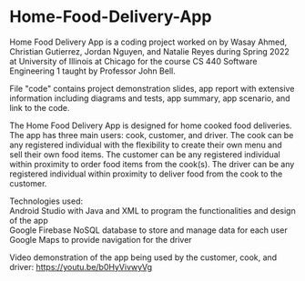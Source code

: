 # Home-Food-Delivery-App

Home Food Delivery App is a coding project worked on by Wasay Ahmed, Christian Gutierrez, Jordan Nguyen, and Natalie Reyes during Spring 2022 at University of Illinois at Chicago for the course CS 440 Software Engineering 1 taught by Professor John Bell.


File "code" contains project demonstration slides, app report with extensive information including diagrams and tests, app summary, app scenario, and link to the code.


The Home Food Delivery App is designed for home cooked food deliveries. The app has three main users: cook, customer, and driver. The cook can be any registered individual with the flexibility to create their own menu and sell their own food items. The customer can be any registered individual within proximity to order food items from the cook(s). The driver can be any registered individual within proximity to deliver food from the cook to the customer.

Technologies used:
<br>Android Studio with Java and XML to program the functionalities and design of the app
<br>Google Firebase NoSQL database to store and manage data for each user
<br>Google Maps to provide navigation for the driver

Video demonstration of the app being used by the customer, cook, and driver:
https://youtu.be/b0HyVivwyVg





